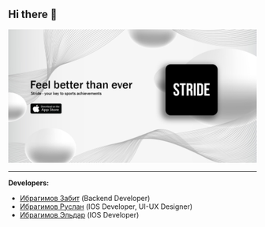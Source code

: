 ## Hi there 👋

![](12982947_5127031-восстановлено.png)

___

**Developers:**

- [Ибрагимов Забит](https://github.com/zabit923) (Backend Developer)
- [Ибрагимов Руслан](https://github.com/IbragimovRr) (IOS Developer, UI-UX Designer)
- [Ибрагимов Эльдар](https://github.com/Eldarik25) (IOS Developer)
